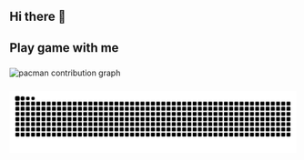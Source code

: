 ## Hi there 👋

<!--
**ahmadfaozah/ahmadfaozah** is a ✨ _special_ ✨ repository because its `README.md` (this file) appears on your GitHub profile.

Here are some ideas to get you started:

- 🔭 I’m currently working on ...
- 🌱 I’m currently learning ...
- 👯 I’m looking to collaborate on ...
- 🤔 I’m looking for help with ...
- 💬 Ask me about ...
- 📫 How to reach me: ...
- 😄 Pronouns: ...
- ⚡ Fun fact: ...
-->
<h2 align="left">Play game with me</h2>

###

<picture>
  <source media="(prefers-color-scheme: dark)" srcset="https://raw.githubusercontent.com/ahmadfaozah/ahmadfaozah/output/pacman-contribution-graph-dark.svg">
  <source media="(prefers-color-scheme: light)" srcset="https://raw.githubusercontent.com/ahmadfaozah/ahmadfaozah/output/pacman-contribution-graph.svg">
  <img alt="pacman contribution graph" src="https://raw.githubusercontent.com/ahmadfaozah/ahmadfaozah/output/pacman-contribution-graph.svg">
</picture>

###

<img src="https://raw.githubusercontent.com/ahmadfaozah/ahmadfaozah/output/snake.svg" alt="Snake animation" />

###

<!-- selamat menikmati -->
